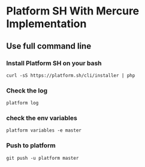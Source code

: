 # Platform SH With Mercure Implementation

## Use full command line
### Install Platform SH on your bash
```curl -sS https://platform.sh/cli/installer | php```

### Check the log
```platform log```

### check the env variables
```platform variables -e master```

### Push to platform 
```git push -u platform master ```